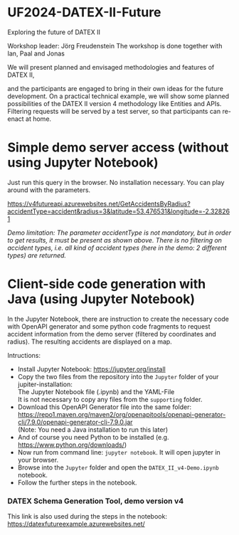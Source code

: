 # UF2024-DATEX-II-Future

Exploring the future of DATEX II

Workshop leader: Jörg Freudenstein
The workshop is done together with Ian, Paal and Jonas

We will present planned and envisaged methodologies and features of DATEX II,

and the participants are engaged to bring in their own ideas for the future development. On a practical technical example, we will show some planned possibilities of the DATEX II version 4 methodology like Entities and APIs. Filtering requests will be served by a test server, so that participants can re-enact at home.

# Simple demo server access (without using Jupyter Notebook)

Just run this query in the browser. No installation necessary. You can play around with the parameters.

https://v4futureapi.azurewebsites.net/GetAccidentsByRadius?accidentType=accident&radius=3&latitude=53.476531&longitude=-2.328261

<i>Demo limitation: The parameter accidentType is not mandatory, but in order to get results, it must be present as shown above. There is no filtering on accident types, i.e. all kind of accident types (here in the demo: 2 different types) are returned.</i>

# Client-side code generation with Java (using Jupyter Notebook)

In the Jupyter Notebook, there are instruction to create the necessary code with OpenAPI generator and some python code fragments to request accident information from the demo server (filtered by coordinates and radius). The resulting accidents are displayed on a map.

Intructions:
* Install Jupyter Notebook: https://jupyter.org/install
* Copy the two files from the repository into the <code>Jupyter</code> folder of your jupiter-installation:<br> The Jupyter Notebook file (.ipynb) and the YAML-File
  <br>
  It is not necessary to copy any files from the <code>supporting</code> folder.
* Download this OpenAPI Generator file into the same folder:<br> https://repo1.maven.org/maven2/org/openapitools/openapi-generator-cli/7.9.0/openapi-generator-cli-7.9.0.jar<br>
  (Note: You need a Java installation to run this later)
* And of course you need Python to be installed (e.g. https://www.python.org/downloads/)
* Now run from command line: <code>jupyter notebook</code>. It will open jupyter in your browser.
* Browse into the <code>Jupyter</code> folder and open the <code>DATEX_II_v4-Demo.ipynb</code> notebook.
* Follow the further steps in the notebook.

### DATEX Schema Generation Tool, demo version v4

This link is also used during the steps in the notebook:
https://datexfutureexample.azurewebsites.net/
